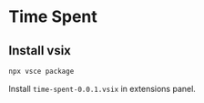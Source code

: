 # Time Spent

## Install vsix

```sh
npx vsce package
```

Install `time-spent-0.0.1.vsix` in extensions panel.
